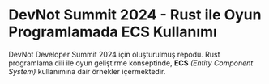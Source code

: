 # DevNot Summit 2024 - Rust ile Oyun Programlamada ECS Kullanımı

DevNot Developer Summit 2024 için oluşturulmuş repodu. Rust programlama dili ile oyun geliştirme konseptinde, **ECS** _(Entity Component System)_ kullanımına dair örnekler içermektedir.
